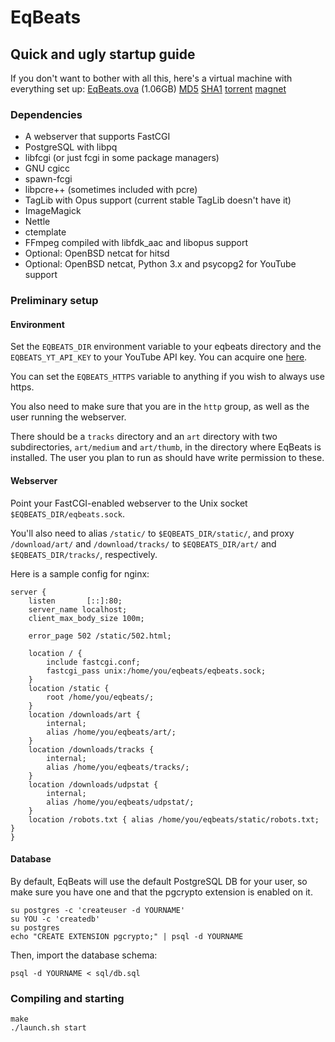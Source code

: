 # EqBeats
## Quick and ugly startup guide

If you don't want to bother with all this, here's a virtual machine with everything set up:
[EqBeats.ova](http://files.codl.fr/1303/EqBeats.ova) (1.06GB)
[MD5](http://files.codl.fr/1303/EqBeats.ova.md5.txt)
[SHA1](http://files.codl.fr/1303/EqBeats.ova.sha1.txt)
[torrent](http://files.codl.fr/1303/EqBeats.ova.torrent)
[magnet](http://mgnet.me/DuwC)

### Dependencies

* A webserver that supports FastCGI
* PostgreSQL with libpq
* libfcgi (or just fcgi in some package managers)
* GNU cgicc
* spawn-fcgi
* libpcre++ (sometimes included with pcre)
* TagLib with Opus support (current stable TagLib doesn't have it)
* ImageMagick
* Nettle
* ctemplate
* FFmpeg compiled with libfdk\_aac and libopus support
* Optional: OpenBSD netcat for hitsd
* Optional: OpenBSD netcat, Python 3.x and psycopg2 for YouTube support

### Preliminary setup

#### Environment

Set the `EQBEATS_DIR` environment variable to your eqbeats directory and the `EQBEATS_YT_API_KEY` to your YouTube API key. You can acquire one [here](https://code.google.com/apis/youtube/dashboard/gwt/index.html).

You can set the `EQBEATS_HTTPS` variable to anything if you wish to always use https.

You also need to make sure that you are in the `http` group, as well as the user running the webserver.

There should be a `tracks` directory and an `art` directory with two subdirectories, `art/medium` and `art/thumb`, in the directory where EqBeats is installed. The user you plan to run as should have write permission to these.

#### Webserver

Point your FastCGI-enabled webserver to the Unix socket `$EQBEATS_DIR/eqbeats.sock`.

You'll also need to alias `/static/` to `$EQBEATS_DIR/static/`,
and proxy `/download/art/` and `/download/tracks/` to `$EQBEATS_DIR/art/` and `$EQBEATS_DIR/tracks/`, respectively.

Here is a sample config for nginx:

    server {
        listen       [::]:80;
        server_name localhost;
        client_max_body_size 100m;

        error_page 502 /static/502.html;

        location / {
            include fastcgi.conf;
            fastcgi_pass unix:/home/you/eqbeats/eqbeats.sock;
        }
        location /static {
            root /home/you/eqbeats/;
        }
        location /downloads/art {
            internal;
            alias /home/you/eqbeats/art/;
        }
        location /downloads/tracks {
            internal;
            alias /home/you/eqbeats/tracks/;
        }
        location /downloads/udpstat {
            internal;
            alias /home/you/eqbeats/udpstat/;
        }
        location /robots.txt { alias /home/you/eqbeats/static/robots.txt; }
    }


#### Database

By default, EqBeats will use the default PostgreSQL DB for your user, so make sure you have one and that the pgcrypto extension is enabled on it.

    su postgres -c 'createuser -d YOURNAME'
    su YOU -c 'createdb'
    su postgres
    echo "CREATE EXTENSION pgcrypto;" | psql -d YOURNAME

Then, import the database schema:

    psql -d YOURNAME < sql/db.sql

### Compiling and starting

    make
    ./launch.sh start
